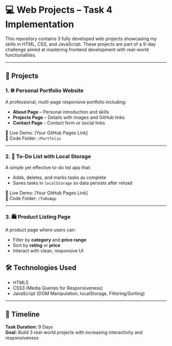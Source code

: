 # 💻 Web Projects – Task 4 Implementation

This repository contains 3 fully developed web projects showcasing my skills in HTML, CSS, and JavaScript. These projects are part of a 9-day challenge aimed at mastering frontend development with real-world functionalities.

---

## 🚀 Projects

### 1. 🌐 Personal Portfolio Website
A professional, multi-page responsive portfolio including:
- **About Page** – Personal introduction and skills
- **Projects Page** – Details with images and GitHub links
- **Contact Page** – Contact form or social links

🔗 Live Demo: [Your GitHub Pages Link]  
📁 Code Folder: `/Portfolio`

---

### 2. 📝 To-Do List with Local Storage
A simple yet effective to-do list app that:
- Adds, deletes, and marks tasks as complete
- Saves tasks in `localStorage` so data persists after reload

🔗 Live Demo: [Your GitHub Pages Link]  
📁 Code Folder: `/ToDoApp`

---

### 3. 🛍️ Product Listing Page
A product page where users can:
- Filter by **category** and **price range**
- Sort by **rating** or **price**
- Interact with clean, responsive UI

## 🛠️ Technologies Used
- HTML5  
- CSS3 (Media Queries for Responsiveness)  
- JavaScript (DOM Manipulation, localStorage, Filtering/Sorting)

---

## 📅 Timeline
**Task Duration:** 9 Days  
**Goal:** Build 3 real-world projects with increasing interactivity and responsiveness

